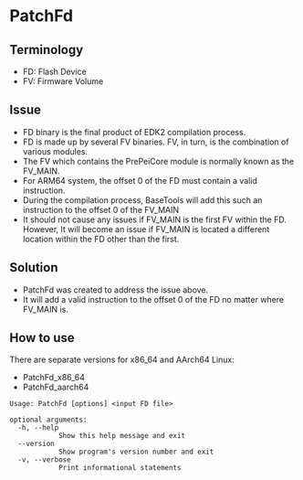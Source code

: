 # PatchFd

## Terminology

- FD: Flash Device
- FV: Firmware Volume

## Issue

- FD binary is the final product of EDK2 compilation process.
- FD is made up by several FV binaries. FV, in turn, is the combination of various modules.
- The FV which contains the PrePeiCore module is normally known as the FV\_MAIN.
- For ARM64 system, the offset 0 of the FD must contain a valid instruction.
- During the compilation process, BaseTools will add this such an instruction to the offset 0 of the FV\_MAIN
- It should not cause any issues if FV\_MAIN is the first FV within the FD. However, It will become an issue if FV\_MAIN is located a different location within the FD other than the first.

## Solution

- PatchFd was created to address the issue above.
- It will add a valid instruction to the offset 0 of the FD no matter where FV\_MAIN is.

## How to use

There are separate versions for x86\_64 and AArch64 Linux:

- PatchFd\_x86\_64
- PatchFd\_aarch64

```
Usage: PatchFd [options] <input FD file>

optional arguments:
  -h, --help
            Show this help message and exit
  --version
            Show program's version number and exit
  -v, --verbose
            Print informational statements
```

